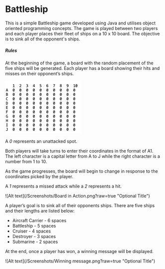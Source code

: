 # Battleship

This is a simple Battleship game developed using Java and utilises object oriented programming concepts. The game is played between two players and each player places their fleet of ships on a 10 x 10 board. The objective is to sink all of the opponent's ships.

##### Rules
At the beginning of the game, a board with the random placement of the five ships will be generated. Each player has a board showing their hits and misses on their opponent’s ships.

![Alt text](/Screenshots/Board.png?raw=true "Optional Title")

A _0_ represents an unattacked spot. 

Both players will take turns to enter their coordinates in the format of A1. The left character is a capital letter from A to J while the right character is a number from 1 to 10.

As the game progresses, the board will begin to change in response to the coordinates picked by the player. 

A _1_ represents a missed attack while a _2_ represents a hit.

![Alt text](/Screenshots/Board in Action.png?raw=true "Optional Title")

A player’s goal is to sink all of their opponents ships. There are five ships and their lengths are listed below:

   * Aircraft Carrier - 6 spaces
   * Battleship - 5 spaces
   * Cruiser - 4 spaces
   * Destroyer - 3 spaces
   * Submarine - 2 spaces

At the end, once a player has won, a winning message will be displayed.

![Alt text](/Screenshots/Winning message.png?raw=true "Optional Title")
